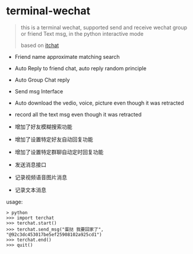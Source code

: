 # terminal-wechat

> this is a terminal wechat, supported send and receive wechat group or friend Text msg, in the python interactive mode
>
> based on [itchat](https://github.com/littlecodersh/ItChat)

- Friend name approximate matching search
- Auto Reply to friend chat, auto reply random principle
- Auto Group Chat reply
- Send msg Interface
- Auto download the vedio, voice, picture even though it was retracted
- record all the text msg even though it was retracted

- 增加了好友模糊搜索功能
- 增加了设置特定好友自动回复功能
- 增加了设置特定群聊自动定时回复功能
- 发送消息接口
- 记录视频语音图片消息
- 记录文本消息

usage:

```shell
> python
>>> import terchat
>>> terchat.start()
>>> terchat.send_msg("蛋挞 我要回家了", "@92c3dc453017be5ef25908102a925cd1")
>>> terchat.end()
>>> quit()
```
